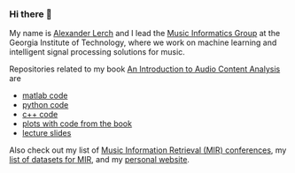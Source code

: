 ### Hi there 👋

My name is [Alexander Lerch](https://www.linkedin.com/in/lerch) and I lead the [Music Informatics Group](https://musicinformatics.gatech.edu) at the Georgia Institute of Technology, where we work on machine learning and intelligent signal processing solutions for music.

Repositories related to my book [An Introduction to Audio Content Analysis](https://www.AudioContentAnalysis.org) are
* [matlab code](https://github.com/alexanderlerch/ACA-Code)
* [python code](https://github.com/alexanderlerch/pyACA)
* [c++ code](https://github.com/alexanderlerch/libACA)
* [plots with code from the book](https://github.com/alexanderlerch/ACA-Plots)
* [lecture slides](https://github.com/alexanderlerch/ACA-Slides)
	
Also check out my list of [Music Information Retrieval (MIR) conferences](http://http://mir-conferences.audiocontentanalysis.org), my [list of datasets for MIR](https://gist.github.com/e3516bffc08ea77b429c419051ab793a), and my [personal website](http://www.alexanderlerch.com).


<!--
**alexanderlerch/alexanderlerch** is a ✨ _special_ ✨ repository because its `README.md` (this file) appears on your GitHub profile.

Here are some ideas to get you started:

- 🔭 I’m currently working on ...
- 🌱 I’m currently learning ...
- 👯 I’m looking to collaborate on ...
- 🤔 I’m looking for help with ...
- 💬 Ask me about ...
- 📫 How to reach me: ...
- 😄 Pronouns: ...
- ⚡ Fun fact: ...
-->
